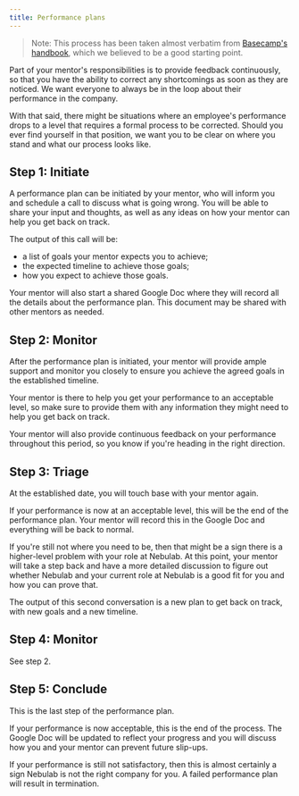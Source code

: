 ```yaml
---
title: Performance plans
---
```


> Note: This process has been taken almost verbatim from [Basecamp's handbook](https://github.com/basecamp/handbook/blob/master/performance-plans.md),
> which we believed to be a good starting point.

Part of your mentor's responsibilities is to provide feedback continuously, so that you have the
ability to correct any shortcomings as soon as they are noticed. We want everyone to always be
in the loop about their performance in the company.

With that said, there might be situations where an employee's performance drops to a level that
requires a formal process to be corrected. Should you ever find yourself in that position, we want
you to be clear on where you stand and what our process looks like.

## Step 1: Initiate

A performance plan can be initiated by your mentor, who will inform you and schedule a call to
discuss what is going wrong. You will be able to share your input and thoughts, as well as any ideas
on how your mentor can help you get back on track.

The output of this call will be:

* a list of goals your mentor expects you to achieve;
* the expected timeline to achieve those goals;
* how you expect to achieve those goals.

Your mentor will also start a shared Google Doc where they will record all the details about the
performance plan. This document may be shared with other mentors as needed.

## Step 2: Monitor

After the performance plan is initiated, your mentor will provide ample support and monitor you
closely to ensure you achieve the agreed goals in the established timeline.

Your mentor is there to help you get your performance to an acceptable level, so make sure to
provide them with any information they might need to help you get back on track.

Your mentor will also provide continuous feedback on your performance throughout this period, so you
know if you're heading in the right direction.

## Step 3: Triage

At the established date, you will touch base with your mentor again.

If your performance is now at an acceptable level, this will be the end of the performance plan.
Your mentor will record this in the Google Doc and everything will be back to normal.

If you're still not where you need to be, then that might be a sign there is a higher-level problem
with your role at Nebulab. At this point, your mentor will take a step back and have a more detailed
discussion to figure out whether Nebulab and your current role at Nebulab is a good fit for you and
how you can prove that.

The output of this second conversation is a new plan to get back on track, with new goals and a new
timeline.

## Step 4: Monitor

See step 2.

## Step 5: Conclude

This is the last step of the performance plan.

If your performance is now acceptable, this is the end of the process. The Google Doc will be
updated to reflect your progress and you will discuss how you and your mentor can prevent future
slip-ups.

If your performance is still not satisfactory, then this is almost certainly a sign Nebulab is not
the right company for you. A failed performance plan will result in termination.
